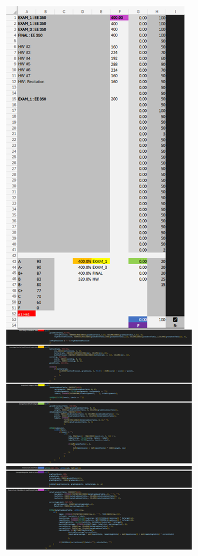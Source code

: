 <img src= https://github.com/Kyros0718/EXCEL_Project/blob/main/Projects_Image_Folder%20/Grade_Pilot_Images/backEndColorKeys.png>
<img src=https://github.com/Kyros0718/EXCEL_Project/blob/main/Projects_Image_Folder%20/Grade_Pilot_Images/blockRangeGradeBookTable.png >
<img src= https://github.com/Kyros0718/EXCEL_Project/blob/main/Projects_Image_Folder%20/Grade_Pilot_Images/desiredPercentage.png>
<img src= https://github.com/Kyros0718/EXCEL_Project/blob/main/Projects_Image_Folder%20/Grade_Pilot_Images/assignementCategoryGenerator.png>
<img src= https://github.com/Kyros0718/EXCEL_Project/blob/main/Projects_Image_Folder%20/Grade_Pilot_Images/avgScoreGenerator.png>
<img src= https://github.com/Kyros0718/EXCEL_Project/blob/main/Projects_Image_Folder%20/Grade_Pilot_Images/totalScoreAndPoints.png>
<img src= https://github.com/Kyros0718/EXCEL_Project/blob/main/Projects_Image_Folder%20/Grade_Pilot_Images/letterGradeEstimation.png>
<img src= https://github.com/Kyros0718/EXCEL_Project/blob/main/Projects_Image_Folder%20/Grade_Pilot_Images/reverseScoreCalculated.png>
